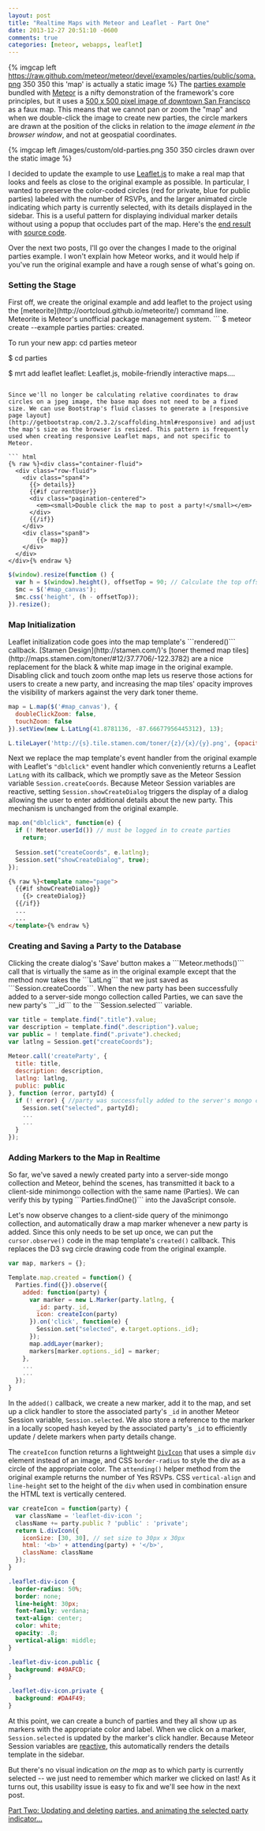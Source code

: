 ```yaml
---
layout: post
title: "Realtime Maps with Meteor and Leaflet - Part One"
date: 2013-12-27 20:51:10 -0600
comments: true
categories: [meteor, webapps, leaflet]
---
```


{% imgcap left https://raw.github.com/meteor/meteor/devel/examples/parties/public/soma.png 350 350 this 'map' is actually a static image %} 
The [parties example](https://www.meteor.com/examples/parties) bundled with [Meteor](http://www.meteor.com) is a nifty demonstration of the framework's core principles, but it uses a [500 x 500 pixel image of downtown San Francisco](https://github.com/meteor/meteor/blob/devel/examples/parties/public/soma.png) as a faux map. This means that we cannot pan or zoom the "map" and when we double-click the image to create new parties, the circle markers are drawn at the position of the clicks in relation to the _image element in the browser window_, and not at geospatial coordinates. 

{% imgcap left /images/custom/old-parties.png 350 350 circles drawn over the static image %} 

I decided to update the example to use [Leaflet.js](http://leafletjs.com/) to make a real map that looks and feels as close to the original example as possible. In particular, I wanted to preserve the color-coded circles (red for private, blue for public parties) labeled with the number of RSVPs, and the larger animated circle indicating which party is currently selected, with its details displayed in the sidebar. This is a useful pattern for displaying individual marker details without using a popup that occludes part of the map. Here's the [end result](http://chicago-parties.meteor.com) with [source code](https://github.com/pkaushik/parties).

Over the next two posts, I'll go over the changes I made to the original parties example. I won't explain how Meteor works, and it would help if you've run the original example and have a rough sense of what's going on.

<h3>Setting the Stage</h3>
First off, we create the original example and add leaflet to the project using the [meteorite](http://oortcloud.github.io/meteorite/) command line. Meteorite is Meteor's unofficial package management system. 
```
$ meteor create --example parties
parties: created.

To run your new app:
   cd parties
   meteor

$ cd parties

$ mrt add leaflet
leaflet: Leaflet.js, mobile-friendly interactive maps....
```

Since we'll no longer be calculating relative coordinates to draw circles on a jpeg image, the base map does not need to be a fixed size. We can use Bootstrap's fluid classes to generate a [responsive page layout](http://getbootstrap.com/2.3.2/scaffolding.html#responsive) and adjust the map's size as the browser is resized. This pattern is frequently used when creating responsive Leaflet maps, and not specific to Meteor. 

``` html
{% raw %}<div class="container-fluid">
  <div class="row-fluid">
    <div class="span4">
      {{> details}}
      {{#if currentUser}}
      <div class="pagination-centered">
        <em><small>Double click the map to post a party!</small></em>
      </div>
      {{/if}}
    </div>
    <div class="span8">
        {{> map}}
    </div>
  </div>
</div>{% endraw %}
```

``` js
$(window).resize(function () {
  var h = $(window).height(), offsetTop = 90; // Calculate the top offset
  $mc = $('#map_canvas');
  $mc.css('height', (h - offsetTop));
}).resize();
```

<h3>Map Initialization</h3>
Leaflet initialization code goes into the map template's ```rendered()``` callback. [Stamen Design](http://stamen.com/)'s [toner themed map tiles](http://maps.stamen.com/toner/#12/37.7706/-122.3782) are a nice replacement for the black & white map image in the original example. Disabling click and touch zoom onthe map lets us reserve those actions for users to create a new party, and increasing the map tiles' opacity improves the visibility of markers against the very dark toner theme. 

``` js
map = L.map($('#map_canvas'), {
  doubleClickZoom: false,
  touchZoom: false
}).setView(new L.LatLng(41.8781136, -87.66677956445312), 13);

L.tileLayer('http://{s}.tile.stamen.com/toner/{z}/{x}/{y}.png', {opacity: .5}).addTo(map);
```

Next we replace the map template's event handler from the original example with Leaflet's ```"dblclick"``` event handler which conveniently returns a Leaflet ```LatLng``` with its callback, which we promptly save as the Meteor Session variable ```Session.createCoords```. Because Meteor Session variables are reactive, setting ```Session.showCreateDialog``` triggers the display of a dialog allowing the user to enter additional details about the new party. This mechanism is unchanged from the original example.

``` js
map.on("dblclick", function(e) {
  if (! Meteor.userId()) // must be logged in to create parties
    return;
  
  Session.set("createCoords", e.latlng);
  Session.set("showCreateDialog", true);
});
```
``` html 
{% raw %}<template name="page">
  {{#if showCreateDialog}}
    {{> createDialog}}
  {{/if}}
  ...
  ...
</template>{% endraw %}
```

<h3>Creating and Saving a Party to the Database</h3>
Clicking the create dialog's 'Save' button makes a ```Meteor.methods()``` call that is virtually the same as in the original example except that the method now takes the ```LatLng``` that we just saved as ```Session.createCoords```. When the new party has been successfully added to a server-side mongo collection called Parties, we can save the new party's ```_id``` to the ```Session.selected``` variable. 

``` js
var title = template.find(".title").value;
var description = template.find(".description").value;
var public = ! template.find(".private").checked;
var latlng = Session.get("createCoords");
   
Meteor.call('createParty', {
  title: title,
  description: description,
  latlng: latlng,
  public: public
}, function (error, partyId) {
  if (! error) { //party was successfully added to the server's mongo collection
    Session.set("selected", partyId);
    ...
    ...
  }
});
```

<h3>Adding Markers to the Map in Realtime</h3>
So far, we've saved a newly created party into a server-side mongo collection and Meteor, behind the scenes, has transmitted it back to a client-side minimongo collection with the same name (Parties). We can verify this by typing ```Parties.findOne()``` into the JavaScript console. 

Let's now observe changes to a client-side query of the minimongo collection, and automatically draw a map marker whenever a new party is added. Since this only needs to be set up once, we can put the ```cursor.observe()``` code in the map template's ```created()``` callback. This replaces the D3 svg circle drawing code from the original example.

``` js
var map, markers = {};

Template.map.created = function() {
  Parties.find({}).observe({
    added: function(party) {
      var marker = new L.Marker(party.latlng, {
        _id: party._id,
        icon: createIcon(party)
      }).on('click', function(e) {
        Session.set("selected", e.target.options._id);
      });      
      map.addLayer(marker);
      markers[marker.options._id] = marker;
    },
    ...
    ...
  });
}
```
In the ```added()``` callback, we create a new marker, add it to the map, and set up a click handler to store the associated party's ```_id``` in another Meteor Session variable, ```Session.selected```. We also store a reference to the marker in a locally scoped hash keyed by the associated party's ```_id``` to efficiently update / delete markers when party details change. 

The ```createIcon``` function returns a lightweight [```DivIcon```](http://leafletjs.com/reference.html#divicon) that uses a simple ```div``` element instead of an image, and CSS ```border-radius``` to style the div as a circle of the appropriate color. The ```attending()``` helper method from the original example returns the number of Yes RSVPs. CSS ```vertical-align``` and ```line-height``` set to the height of the ```div``` when used in combination ensure the HTML text is vertically centered.

``` js
var createIcon = function(party) {
  var className = 'leaflet-div-icon ';
  className += party.public ? 'public' : 'private';
  return L.divIcon({
    iconSize: [30, 30], // set size to 30px x 30px
    html: '<b>' + attending(party) + '</b>',
    className: className  
  });
}
```
``` css
.leaflet-div-icon {
  border-radius: 50%;
  border: none;
  line-height: 30px; 
  font-family: verdana;
  text-align: center;
  color: white;
  opacity: .8;
  vertical-align: middle;
}

.leaflet-div-icon.public { 
  background: #49AFCD; 
}

.leaflet-div-icon.private { 
  background: #DA4F49; 
}
```
At this point, we can create a bunch of parties and they all show up as markers with the appropriate color and label. When we click on a marker, ```Session.selected``` is updated by the marker's click handler. Because Meteor Session variables are [reactive](http://docs.meteor.com/#reactivity), this automatically renders the details template in the sidebar. 

But there's no visual indication _on the map_ as to which party is currently selected -- we just need to remember which marker we clicked on last! As it turns out, this usability issue is easy to fix and we'll see how in the next post.

[Part Two: Updating and deleting parties, and animating the selected party indicator...]({{root_dir}}/blog/2013/12/28/realtime-maps-with-meteor-and-leaflet-part-2/)

